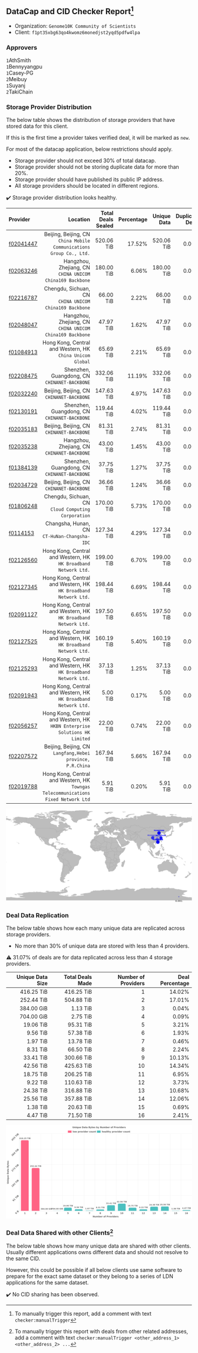 ## DataCap and CID Checker Report[^1]
 - Organization: `Genome10K Community of Scientists`
 - Client: `f1pt35xbg63qo4kwomz6monedjst2yqd5pdfw4lpa`
### Approvers
`1`AthSmith<br/>`1`Bennyyangpu<br/>`1`Casey-PG<br/>`2`Meibuy<br/>`1`Suyanj<br/>`2`TakiChain

### Storage Provider Distribution
The below table shows the distribution of storage providers that have stored data for this client.

If this is the first time a provider takes verified deal, it will be marked as `new`.

For most of the datacap application, below restrictions should apply.
 - Storage provider should not exceed 30% of total datacap.
 - Storage provider should not be storing duplicate data for more than 20%.
 - Storage provider should have published its public IP address.
 - All storage providers should be located in different regions.

✔️ Storage provider distribution looks healthy.

| Provider                                              |                                                                              Location | Total Deals Sealed | Percentage | Unique Data | Duplicate Deals |
| :---------------------------------------------------- | ------------------------------------------------------------------------------------: | -----------------: | ---------: | ----------: | --------------: |
| [f02041447](https://filfox.info/en/address/f02041447) |                Beijing, Beijing, CN<br/>`China Mobile Communications Group Co., Ltd.` |         520.06 TiB |     17.52% |  520.06 TiB |           0.00% |
| [f02063246](https://filfox.info/en/address/f02063246) |                           Hangzhou, Zhejiang, CN<br/>`CHINA UNICOM China169 Backbone` |         180.00 TiB |      6.06% |  180.00 TiB |           0.00% |
| [f02216787](https://filfox.info/en/address/f02216787) |                             Chengdu, Sichuan, CN<br/>`CHINA UNICOM China169 Backbone` |          66.00 TiB |      2.22% |   66.00 TiB |           0.00% |
| [f02048047](https://filfox.info/en/address/f02048047) |                           Hangzhou, Zhejiang, CN<br/>`CHINA UNICOM China169 Backbone` |          47.97 TiB |      1.62% |   47.97 TiB |           0.00% |
| [f01084913](https://filfox.info/en/address/f01084913) |                          Hong Kong, Central and Western, HK<br/>`China Unicom Global` |          65.69 TiB |      2.21% |   65.69 TiB |           0.00% |
| [f02208475](https://filfox.info/en/address/f02208475) |                                       Shenzhen, Guangdong, CN<br/>`CHINANET-BACKBONE` |         332.06 TiB |     11.19% |  332.06 TiB |           0.00% |
| [f02032240](https://filfox.info/en/address/f02032240) |                                          Beijing, Beijing, CN<br/>`CHINANET-BACKBONE` |         147.63 TiB |      4.97% |  147.63 TiB |           0.00% |
| [f02130191](https://filfox.info/en/address/f02130191) |                                       Shenzhen, Guangdong, CN<br/>`CHINANET-BACKBONE` |         119.44 TiB |      4.02% |  119.44 TiB |           0.00% |
| [f02035183](https://filfox.info/en/address/f02035183) |                                          Beijing, Beijing, CN<br/>`CHINANET-BACKBONE` |          81.31 TiB |      2.74% |   81.31 TiB |           0.00% |
| [f02035238](https://filfox.info/en/address/f02035238) |                                        Hangzhou, Zhejiang, CN<br/>`CHINANET-BACKBONE` |          43.00 TiB |      1.45% |   43.00 TiB |           0.00% |
| [f01384139](https://filfox.info/en/address/f01384139) |                                       Shenzhen, Guangdong, CN<br/>`CHINANET-BACKBONE` |          37.75 TiB |      1.27% |   37.75 TiB |           0.00% |
| [f02034729](https://filfox.info/en/address/f02034729) |                                          Beijing, Beijing, CN<br/>`CHINANET-BACKBONE` |          36.66 TiB |      1.24% |   36.66 TiB |           0.00% |
| [f01806248](https://filfox.info/en/address/f01806248) |                                Chengdu, Sichuan, CN<br/>`Cloud Computing Corporation` |         170.00 TiB |      5.73% |  170.00 TiB |           0.00% |
| [f0114153](https://filfox.info/en/address/f0114153)   |                                       Changsha, Hunan, CN<br/>`CT-HuNan-Changsha-IDC` |         127.34 TiB |      4.29% |  127.34 TiB |           0.00% |
| [f02126560](https://filfox.info/en/address/f02126560) |                    Hong Kong, Central and Western, HK<br/>`HK Broadband Network Ltd.` |         199.00 TiB |      6.70% |  199.00 TiB |           0.00% |
| [f02127345](https://filfox.info/en/address/f02127345) |                    Hong Kong, Central and Western, HK<br/>`HK Broadband Network Ltd.` |         198.44 TiB |      6.69% |  198.44 TiB |           0.00% |
| [f02091127](https://filfox.info/en/address/f02091127) |                    Hong Kong, Central and Western, HK<br/>`HK Broadband Network Ltd.` |         197.50 TiB |      6.65% |  197.50 TiB |           0.00% |
| [f02127525](https://filfox.info/en/address/f02127525) |                    Hong Kong, Central and Western, HK<br/>`HK Broadband Network Ltd.` |         160.19 TiB |      5.40% |  160.19 TiB |           0.00% |
| [f02125293](https://filfox.info/en/address/f02125293) |                    Hong Kong, Central and Western, HK<br/>`HK Broadband Network Ltd.` |          37.13 TiB |      1.25% |   37.13 TiB |           0.00% |
| [f02091943](https://filfox.info/en/address/f02091943) |                    Hong Kong, Central and Western, HK<br/>`HK Broadband Network Ltd.` |           5.00 TiB |      0.17% |    5.00 TiB |           0.00% |
| [f02056257](https://filfox.info/en/address/f02056257) |         Hong Kong, Central and Western, HK<br/>`HKBN Enterprise Solutions HK Limited` |          22.00 TiB |      0.74% |   22.00 TiB |           0.00% |
| [f02207572](https://filfox.info/en/address/f02207572) |                         Beijing, Beijing, CN<br/>`Langfang,Hebei province, P.R.China` |         167.94 TiB |      5.66% |  167.94 TiB |           0.00% |
| [f02019788](https://filfox.info/en/address/f02019788) | Hong Kong, Central and Western, HK<br/>`Towngas Telecommunications Fixed Network Ltd` |           5.91 TiB |      0.20% |    5.91 TiB |           0.00% |

<img src="https://raw.githubusercontent.com/data-preservation-programs/filplus-checker-assets/main/filecoin-project/filecoin-plus-large-datasets/issues/1678/1691719825906.png"/>

### Deal Data Replication
The below table shows how each many unique data are replicated across storage providers.

- No more than 30% of unique data are stored with less than 4 providers.

⚠️ 31.07% of deals are for data replicated across less than 4 storage providers.

| Unique Data Size | Total Deals Made | Number of Providers | Deal Percentage |
| ---------------: | ---------------: | ------------------: | --------------: |
|       416.25 TiB |       416.25 TiB |                   1 |          14.02% |
|       252.44 TiB |       504.88 TiB |                   2 |          17.01% |
|       384.00 GiB |         1.13 TiB |                   3 |           0.04% |
|       704.00 GiB |         2.75 TiB |                   4 |           0.09% |
|        19.06 TiB |        95.31 TiB |                   5 |           3.21% |
|         9.56 TiB |        57.38 TiB |                   6 |           1.93% |
|         1.97 TiB |        13.78 TiB |                   7 |           0.46% |
|         8.31 TiB |        66.50 TiB |                   8 |           2.24% |
|        33.41 TiB |       300.66 TiB |                   9 |          10.13% |
|        42.56 TiB |       425.63 TiB |                  10 |          14.34% |
|        18.75 TiB |       206.25 TiB |                  11 |           6.95% |
|         9.22 TiB |       110.63 TiB |                  12 |           3.73% |
|        24.38 TiB |       316.88 TiB |                  13 |          10.68% |
|        25.56 TiB |       357.88 TiB |                  14 |          12.06% |
|         1.38 TiB |        20.63 TiB |                  15 |           0.69% |
|         4.47 TiB |        71.50 TiB |                  16 |           2.41% |

<img src="https://raw.githubusercontent.com/data-preservation-programs/filplus-checker-assets/main/filecoin-project/filecoin-plus-large-datasets/issues/1678/1691719826854.png"/>

### Deal Data Shared with other Clients[^3]
The below table shows how many unique data are shared with other clients.
Usually different applications owns different data and should not resolve to the same CID.

However, this could be possible if all below clients use same software to prepare for the exact same dataset or they belong to a series of LDN applications for the same dataset.

✔️ No CID sharing has been observed.

[^1]: To manually trigger this report, add a comment with text `checker:manualTrigger`

[^2]: Deals from those addresses are combined into this report as they are specified with `checker:manualTrigger`

[^3]: To manually trigger this report with deals from other related addresses, add a comment with text `checker:manualTrigger <other_address_1> <other_address_2> ...`
